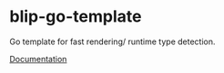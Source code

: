 # blip-go-template
Go template for fast rendering/ runtime type detection.


[Documentation](/docs/doc.md) 





